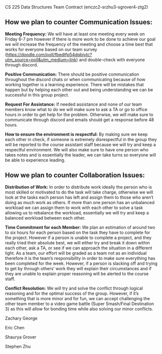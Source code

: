 CS 225 Data Structures Team Contract (ericzc2-srzhu3-sgrover4-ztg2)

## How we plan to counter Communication Issues:

**Meeting Frequency:** We will have at least one meeting every week on Friday 6-7 pm however if there is more work to be done to achieve our goal we will increase the frequency of the meeting and choose a time best that works for everyone based on our team survey (https://doodle.com/poll/fbedtfp54dqbiytc?utm_source=poll&utm_medium=link) and double-check with everyone through discord.

**Positive Communication:** There should be positive communication throughout the discord chats or when communicating because of how working together is a learning experience. There will be mistakes that happen but by helping each other out and being understanding we can be successful in this group project.

**Request For Assistance:** If needed assistance and none of our team members know what to do we will make sure to ask a TA or go to office hours in order to get help for the problem. Otherwise, we will make sure to communicate through discord and emails should get a response before 48 hours.

**How to ensure the environment is respectful:** By making sure we keep each other in check, if someone is extremely disrespectful in the group they will be reported to the course assistant staff because we will try and keep a respectful environment. We will also make sure to have one person who takes notes and is essentially the leader, we can take turns so everyone will be able to experience leading.

## How we plan to counter Collaboration Issues:
	
**Distribution of Work:** In order to distribute work ideally the person who is most skilled or motivated to do the task will take charge, otherwise we will look at the tasks each person has left and assign them to those who aren’t doing as much work as others. If more than one person has an unbalanced workload we can assign them to work with each other to solve a task allowing us to rebalance the workload, essentially we will try and keep a balanced workload between each other.
	
**Time Commitment for each Member:** We plan an estimation of around two to six hours for each person based on the task they have to complete for the project. However if a person is unable to complete a project, and they really tried their absolute best, we will either try and break it down within each other, ask a TA, or see if we can approach the situation in a different light. As a team, our effort will be graded as a team not as an individual therefore it is the team’s responsibility in order to make sure everything has been completed for the week. However, if a person is slacking off and trying to get by through others’ work they will explain their circumstances and if they are unable to explain proper reasoning will be alerted to the course staff.

**Conflict Resolution:** We will try and solve the conflict through logical reasoning and for the optimal success of the group. However, if it’s something that is more minor and for fun, we can accept challenging the other team member to a video game battle (Super Smash/Final Destination 3) as this will allow for bonding time while also solving our minor conflicts.
  
  Zachary George
  
  Eric Chen

  Shaurya Grover
  
  Stephen Zhu
